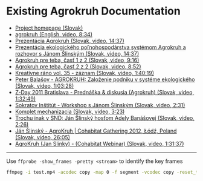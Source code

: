 # Existing Agrokruh Documentation

- [Project homepage (Slovak)](http://www.agrokruh.sk/)
- [agrokruh (English, video, 8:34)](http://www.youtube.com/watch?v=mYrJ0BJ4Qak)
- [Prezentácia Agrokruh (Slovak, video, 14:37)](http://www.youtube.com/watch?v=Ea4TtM3D0QA)
- [Prezentácia ekologického poľnohospodárstva systémom Agrokruh a rozhovor s Jánom Šlinským (Slovak, video, 14:37)](http://archive.org/details/Agrokruh)
- [Agrokruh pre teba, časť 1 z 2 (Slovak, video, 9:16)](http://www.youtube.com/watch?v=IMbGA-nOW64)
- [Agrokruh pre teba, časť 2 z 2 (Slovak, video, 8:52)](http://www.youtube.com/watch?v=Von3EgRGutw)
- [Kreatívne ráno vol. 35 - záznam (Slovak, video, 1:40:19)](http://www.youtube.com/watch?v=2ePhcM1CQa0)
- [Peter Balašov - AGROKRUH: Založenie podniku v systéme ekologického (Slovak, video, 1:03:28)](http://www.youtube.com/watch?v=fURltgKS8UU)
- [Z-Day 2011 Bratislava - Prednáška & diskusia (Agrokruh) (Slovak, video, 1:32:49)](http://www.youtube.com/watch?v=E6cbeiZta9U)
- [Sokratov Inštitút - Workshop s Jánom Šlinským (Slovak, video, 2:31)](http://www.youtube.com/watch?v=2P7MGNLz5xE)
- [Komplet mechanizacia (Slovak, video, 3:23)](http://www.youtube.com/watch?v=nStEuHWJE-o)
- [Trochu inak v SND: Ján Šlinský hosťom Adely Banášovej (Slovak, video, 2:26)](http://www.youtube.com/watch?v=-hvIer39SLo)
- [Ján Šlinský - AgroKruh | Cohabitat Gathering 2012, Łódź, Poland (Slovak, video, 26:05)](http://www.youtube.com/watch?v=_KY2XpEN0EA)
- [AgroKruh (Jan Slinky) - (Cohabitat Webinar) (Slovak, video, 1:31:37)](https://www.youtube.com/watch?v=UwjPc3UKb4E)

------

Use `ffprobe -show_frames -pretty <stream>` to identify the key frames

```bash
ffmpeg -i test.mp4 -acodec copy -map 0 -f segment -vcodec copy -reset_timestamps 1 -map 0 OUTPUT%d.mp4
```
